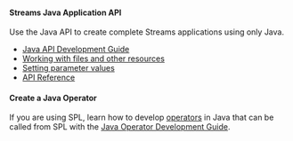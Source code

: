#### Streams Java Application API 
Use the Java API to create complete Streams applications using only Java.

- [Java API Development Guide](/streamsx.documentation/docs/java/java-appapi-devguide)
- [Working with files and other resources](/streamsx.documentation/docs/java/java-appapi-files-in-app-bundle)
- [Setting parameter values](/streamsx.documentation/docs/java/java-appapi-setting-parameters)
- [API Reference](https://ibmstreams.github.io/streamsx.topology/doc/javadoc/)
  
#### Create a Java Operator 

If you are using SPL, learn how to develop [operators](/streamsx.documentation/docs/spl/quick-start/qs-2/#basic-building-blocks) in Java that can be called from SPL with the [Java Operator Development Guide](/streamsx.documentation/docs/java/java-op-dev-guide).

